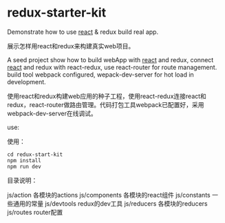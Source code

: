 # redux-starter-kit

Demonstrate how to use [react][] &amp; redux build real app. 

展示怎样用react和redux来构建真实web项目。

A seed project show how to build webApp with [react][] and redux, connect [react][] and redux with react-redux, use react-router for route management. build tool webpack configured, wepack-dev-server for hot load in development.

使用react和redux构建web应用的种子工程，使用react-redux连接react和redux，react-router做路由管理。代码打包工具webpack已配置好，采用webpack-dev-server在线调试。

use:

使用： 

    cd redux-start-kit  
    npm install  
    npm run dev  

目录说明：

js/action 各模块的actions
js/components 各模块的react组件
js/constants 一些通用的常量
js/devtools redux的dev工具
js/reducers 各模块的reducers
js/routes router配置

[react]: https://github.com/facebook/react
[redux]: https://github.com/reactjs/redux
